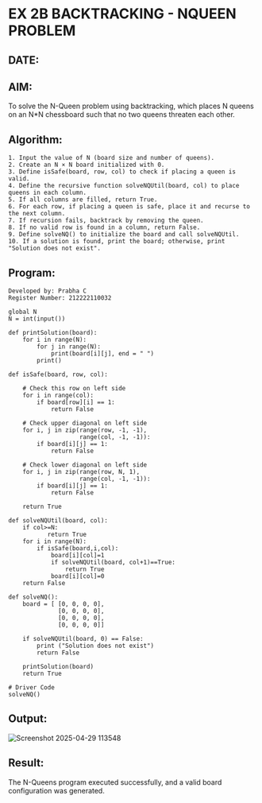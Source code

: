 # EX 2B BACKTRACKING - NQUEEN PROBLEM
## DATE:
## AIM:
To solve the N-Queen problem using backtracking, which places N queens on an N*N chessboard such that no two queens threaten each other.

## Algorithm:
```
1. Input the value of N (board size and number of queens).
2. Create an N × N board initialized with 0.
3. Define isSafe(board, row, col) to check if placing a queen is valid.
4. Define the recursive function solveNQUtil(board, col) to place queens in each column.
5. If all columns are filled, return True.
6. For each row, if placing a queen is safe, place it and recurse to the next column.
7. If recursion fails, backtrack by removing the queen.
8. If no valid row is found in a column, return False.
9. Define solveNQ() to initialize the board and call solveNQUtil.
10. If a solution is found, print the board; otherwise, print "Solution does not exist".
```

## Program:
```
Developed by: Prabha C
Register Number: 212222110032

global N
N = int(input())
 
def printSolution(board):
    for i in range(N):
        for j in range(N):
            print(board[i][j], end = " ")
        print()
 
def isSafe(board, row, col):
 
    # Check this row on left side
    for i in range(col):
        if board[row][i] == 1:
            return False
 
    # Check upper diagonal on left side
    for i, j in zip(range(row, -1, -1),
                    range(col, -1, -1)):
        if board[i][j] == 1:
            return False
 
    # Check lower diagonal on left side
    for i, j in zip(range(row, N, 1),
                    range(col, -1, -1)):
        if board[i][j] == 1:
            return False
 
    return True
 
def solveNQUtil(board, col):
    if col>=N:
           return True
    for i in range(N):
        if isSafe(board,i,col):
            board[i][col]=1
            if solveNQUtil(board, col+1)==True:
                return True
            board[i][col]=0
    return False
        
def solveNQ():
    board = [ [0, 0, 0, 0],
              [0, 0, 0, 0],
              [0, 0, 0, 0],
              [0, 0, 0, 0]]
              
    if solveNQUtil(board, 0) == False:
        print ("Solution does not exist")
        return False
 
    printSolution(board)
    return True
 
# Driver Code
solveNQ()

```

## Output:
![Screenshot 2025-04-29 113548](https://github.com/user-attachments/assets/914d40d3-aafb-4fdd-980f-8cdd8a85c1d8)

## Result:
The N-Queens program executed successfully, and a valid board configuration was generated.
